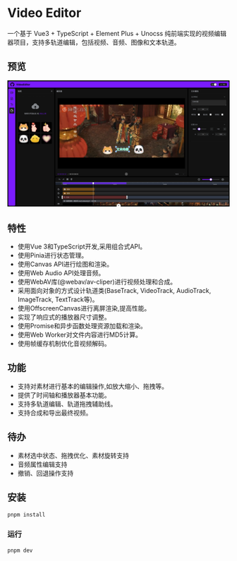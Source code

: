 # Video Editor

一个基于 Vue3 + TypeScript + Element Plus + Unocss 纯前端实现的视频编辑器项目，支持多轨道编辑，包括视频、音频、图像和文本轨道。


## 预览

![preview](./preview.png)

## 特性

- 使用Vue 3和TypeScript开发,采用组合式API。
- 使用Pinia进行状态管理。
- 使用Canvas API进行绘图和渲染。
- 使用Web Audio API处理音频。
- 使用WebAV库(@webav/av-cliper)进行视频处理和合成。
- 采用面向对象的方式设计轨道类(BaseTrack, VideoTrack, AudioTrack, ImageTrack, TextTrack等)。
- 使用OffscreenCanvas进行离屏渲染,提高性能。
- 实现了响应式的播放器尺寸调整。
- 使用Promise和异步函数处理资源加载和渲染。
- 使用Web Worker对文件内容进行MD5计算。
- 使用帧缓存机制优化音视频解码。


## 功能

- 支持对素材进行基本的编辑操作,如放大缩小、拖拽等。
- 提供了时间轴和播放器基本功能。
- 支持多轨道编辑、轨道拖拽辅助线。
- 支持合成和导出最终视频。


## 待办

- 素材选中状态、拖拽优化、素材旋转支持
- 音频属性编辑支持
- 撤销、回退操作支持

## 安装

```sh
pnpm install
```

### 运行

```sh
pnpm dev
```
